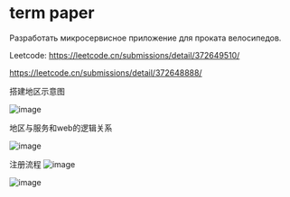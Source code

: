 # term paper
Разработать микросервисное приложение для проката велосипедов.

Leetcode:
https://leetcode.cn/submissions/detail/372649510/

https://leetcode.cn/submissions/detail/372648888/

搭建地区示意图

![image](https://user-images.githubusercontent.com/96447102/199095775-1a9d23b2-33a1-41a2-a2a7-a56eb0504670.png)

地区与服务和web的逻辑关系

![image](https://user-images.githubusercontent.com/96447102/199101601-eeaee32b-3eb0-452b-8547-76e9172d1a79.png)

注册流程
![image](https://user-images.githubusercontent.com/96447102/199977863-1654ce94-91cf-4fda-aea3-e3b6e94197bf.png)

![image](https://user-images.githubusercontent.com/96447102/199977992-b9adb19f-af2f-432f-804e-89c9491ef690.png)
